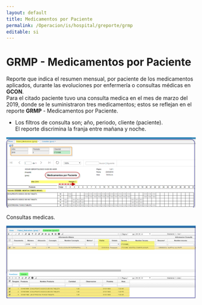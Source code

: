 ```yaml
---
layout: default
title: Medicamentos por Paciente
permalink: /Operacion/is/hospital/greporte/grmp
editable: si
---
```


# GRMP - Medicamentos por Paciente

Reporte que indica el resumen mensual, por paciente de los medicamentos aplicados, durante las evoluciones por enfermería o consultas médicas en **GCON**.  
Para el citado paciente tuvo una consulta medica en el mes de marzo del 2019, donde se le suministraron tres medicamentos; estos se reflejan en el reporte **GRMP** - Medicamentos por Paciente.
* Los filtros de consulta son; año, periodo, cliente (paciente).  
El reporte discrimina la franja entre mañana y noche.  


![](grmp1.png)

Consultas medicas.

![](grmp2.png)

